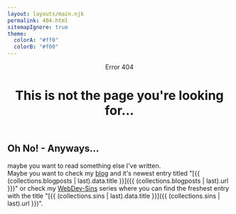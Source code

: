```yaml
---
layout: layouts/main.njk
permalink: 404.html
sitemapIgnore: true
theme:
  colorA: "#ff0"
  colorB: "#f00"
---
```


<header>
  <div class="content">
    <span class="underline_fancy">Error 404</span>
    <h1>This is not the page you're looking for...</h1>
  </div>
</header>
<main>
  <div class="content">
    <article>

# Oh No! - Anyways...

maybe you want to read something else I've written.<br>
Maybe you want to check my [blog](/blog) and it's newest entry titled "[{{ (collections.blogposts | last).data.title }}]({{ (collections.blogposts | last).url }})" or check my [WebDev-Sins](/webdev-sins) series where you can find the freshest entry with the title "[{{ (collections.sins | last).data.title }}]({{ (collections.sins | last).url }})".

  </article>
  </div>
</main>
